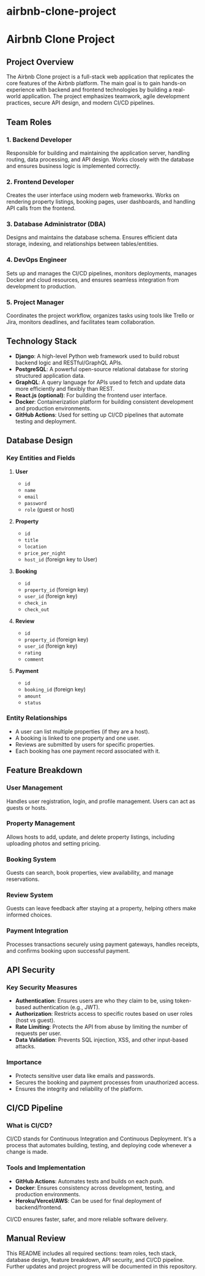 # airbnb-clone-project
# Airbnb Clone Project

## Project Overview

The Airbnb Clone project is a full-stack web application that replicates the core features of the Airbnb platform. The main goal is to gain hands-on experience with backend and frontend technologies by building a real-world application. The project emphasizes teamwork, agile development practices, secure API design, and modern CI/CD pipelines.

## Team Roles

### 1. Backend Developer
Responsible for building and maintaining the application server, handling routing, data processing, and API design. Works closely with the database and ensures business logic is implemented correctly.

### 2. Frontend Developer
Creates the user interface using modern web frameworks. Works on rendering property listings, booking pages, user dashboards, and handling API calls from the frontend.

### 3. Database Administrator (DBA)
Designs and maintains the database schema. Ensures efficient data storage, indexing, and relationships between tables/entities.

### 4. DevOps Engineer
Sets up and manages the CI/CD pipelines, monitors deployments, manages Docker and cloud resources, and ensures seamless integration from development to production.

### 5. Project Manager
Coordinates the project workflow, organizes tasks using tools like Trello or Jira, monitors deadlines, and facilitates team collaboration.

## Technology Stack

- **Django**: A high-level Python web framework used to build robust backend logic and RESTful/GraphQL APIs.
- **PostgreSQL**: A powerful open-source relational database for storing structured application data.
- **GraphQL**: A query language for APIs used to fetch and update data more efficiently and flexibly than REST.
- **React.js (optional)**: For building the frontend user interface.
- **Docker**: Containerization platform for building consistent development and production environments.
- **GitHub Actions**: Used for setting up CI/CD pipelines that automate testing and deployment.

## Database Design

### Key Entities and Fields

1. **User**
   - `id`
   - `name`
   - `email`
   - `password`
   - `role` (guest or host)

2. **Property**
   - `id`
   - `title`
   - `location`
   - `price_per_night`
   - `host_id` (foreign key to User)

3. **Booking**
   - `id`
   - `property_id` (foreign key)
   - `user_id` (foreign key)
   - `check_in`
   - `check_out`

4. **Review**
   - `id`
   - `property_id` (foreign key)
   - `user_id` (foreign key)
   - `rating`
   - `comment`

5. **Payment**
   - `id`
   - `booking_id` (foreign key)
   - `amount`
   - `status`

### Entity Relationships
- A user can list multiple properties (if they are a host).
- A booking is linked to one property and one user.
- Reviews are submitted by users for specific properties.
- Each booking has one payment record associated with it.

## Feature Breakdown

### User Management
Handles user registration, login, and profile management. Users can act as guests or hosts.

### Property Management
Allows hosts to add, update, and delete property listings, including uploading photos and setting pricing.

### Booking System
Guests can search, book properties, view availability, and manage reservations.

### Review System
Guests can leave feedback after staying at a property, helping others make informed choices.

### Payment Integration
Processes transactions securely using payment gateways, handles receipts, and confirms booking upon successful payment.


## API Security

### Key Security Measures

- **Authentication**: Ensures users are who they claim to be, using token-based authentication (e.g., JWT).
- **Authorization**: Restricts access to specific routes based on user roles (host vs guest).
- **Rate Limiting**: Protects the API from abuse by limiting the number of requests per user.
- **Data Validation**: Prevents SQL injection, XSS, and other input-based attacks.

### Importance
- Protects sensitive user data like emails and passwords.
- Secures the booking and payment processes from unauthorized access.
- Ensures the integrity and reliability of the platform.


## CI/CD Pipeline

### What is CI/CD?
CI/CD stands for Continuous Integration and Continuous Deployment. It's a process that automates building, testing, and deploying code whenever a change is made.

### Tools and Implementation
- **GitHub Actions**: Automates tests and builds on each push.
- **Docker**: Ensures consistency across development, testing, and production environments.
- **Heroku/Vercel/AWS**: Can be used for final deployment of backend/frontend.

CI/CD ensures faster, safer, and more reliable software delivery.

## Manual Review

This README includes all required sections: team roles, tech stack, database design, feature breakdown, API security, and CI/CD pipeline. Further updates and project progress will be documented in this repository.

